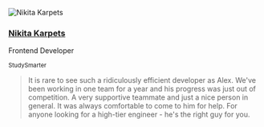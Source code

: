 <div class="quote">

![Nikita Karpets](/images/nikita-karpets.jpeg)

<div class="quotee">

### <a href="https://www.linkedin.com/in/mykyta-k-571316174/" target="_blank">Nikita Karpets</a>

Frontend Developer

<small>StudySmarter</small>

</div>

</div>

> It is rare to see such a ridiculously efficient developer as Alex.
> We've been working in one team for a year and his progress was just out of competition.
> A very supportive teammate and just a nice person in general.
> It was always comfortable to come to him for help.
> For anyone looking for a high-tier engineer - he's the right guy for you.
